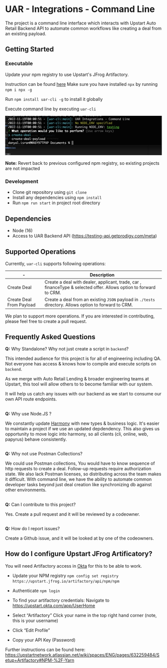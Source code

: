 # UAR - Integrations - Command Line

The project is a command line interface which interacts with Upstart Auto Retail Backend API to automate common workflows like creating a deal from an existing payload.

## Getting Started

### Executable

Update your npm registry to use Upstart's JFrog Artifactory.

Instruction can be found [here](#how-do-i-configure-upstart-jfrog-artificatory)
Make sure you have installed `npx` by running `npm i npx -g`

Run `npm install uar-cli -g` to install it globally

Execute command line by executing `uar-cli`

![alt text](https://github.com/danyal-isran/test-repository/blob/main/cli.png "cli")

**Note:** Revert back to previous configured npm registry, so existing projects are not impacted

### Development

- Clone git repository using `git clone`
- Install any dependencies using `npm install`
- Run `npm run start` in project root directory

## Dependencies

- Node (16)
- Access to UAR Backend API (https://testing-api.getprodigy.com/meta)

## Supported Operations

Currently, `uar-cli` supports following operations:

| -                        | Description                                                                                                       |
| ------------------------ | ----------------------------------------------------------------------------------------------------------------- |
| Create Deal              | Create a deal with dealer, applicant, trade, car , financeType & selected offer. Allows option to forward to CRM. |
| Create Deal From Payload | Create a deal from an existing `JSON` payload in `./tests` directory. Allows option to forward to CRM.            |

We plan to support more operations. If you are interested in contributing, please feel free to create a pull request.

## Frequently Asked Questions

**Q:** Why Standalone? Why not just create a script in `backend`?

This intended audience for this project is for all of engineering including QA. Not everyone has access & knows how to compile and execute scripts on `backend`.

As we merge with Auto Retail Lending & broader engineering teams at Upstart, this tool will allow others to to become familiar with our system.

It will help us catch any issues with our backend as we start to consume our own API route endpoints.

##

**Q:** Why use Node.JS ?

We constantly update [Harmony](https://github.com/getprodigy/harmony) with new types & business logic. It's easier to maintain a project if we use an updated depdendency. This also gives us opportunity to move logic into harmony, so all clients (cli, online, web, papyrus) behave consistently.

##

**Q:** Why not use Postman Collections?

We could use Postman collections, You would have to know sequence of http requests to create a deal. Follow-up requests require authorization state. We also lack Postman licenses, so distributing across the team makes it difficult. With command line, we have the ability to automate common developer tasks beyond just deal creation like synchronizing db against other environments.

##

**Q:** Can I contribute to this project?

Yes. Create a pull request and it will be reviewed by a codeowner.

##

**Q:** How do I report issues?

Create a Github issue, and it will be looked at by one of the codeowners.

##

## How do I configure Upstart JFrog Artificatory?

You will need Artifactory access in [Okta](https://upstart.okta.com/app/UserHome) for this to be able to work.

- Update your NPM registry
  `npm config set registry https://upstart.jfrog.io/artifactory/api/npm/npm`

- Authenticate
  `npm login`

- To find your artifactory credentials:
  Navigate to https://upstart.okta.com/app/UserHome

- Select “Artifactory”
  Click your name in the top right hand corner (note, this is your username)

- Click “Edit Profile”

- Copy your API Key (Password)

Further instructions can be found here: https://upstartnetwork.atlassian.net/wiki/spaces/ENG/pages/632259484/Setup+Artifactory#NPM-%2F-Yarn
